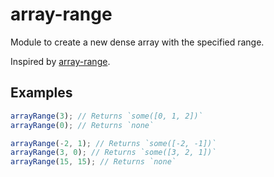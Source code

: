 # array-range

Module to create a new dense array with the specified range.

Inspired by [array-range](https://github.com/mattdesl/array-range).

## Examples

```typescript
arrayRange(3); // Returns `some([0, 1, 2])`
arrayRange(0); // Returns `none`

arrayRange(-2, 1); // Returns `some([-2, -1])`
arrayRange(3, 0); // Returns `some([3, 2, 1])`
arrayRange(15, 15); // Returns `none`
```
